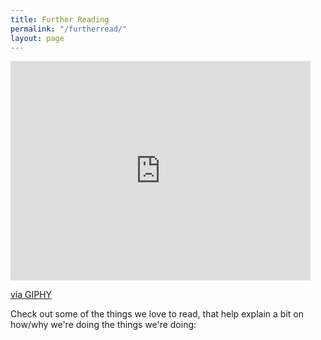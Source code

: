 ```yaml
---
title: Further Reading
permalink: "/furtherread/"
layout: page
---
```

<iframe src="https://giphy.com/embed/WoWm8YzFQJg5i" width="480" height="351" frameBorder="0" class="giphy-embed" allowFullScreen></iframe><p><a href="https://giphy.com/gifs/cartoons-comics-sea-reading-WoWm8YzFQJg5i">via GIPHY</a></p>

Check out some of the things we love to read, that help explain a bit on how/why we're doing the things we're doing:
